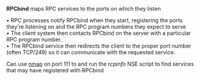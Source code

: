 
**RPCbind** maps RPC services to the ports on which they listen  
  
• RPC processes notify RPCbind when they start, registering the ports they're listening on and the RPC program numbers they expect to serve  
• The client system then contacts RPCbind on the server with a particular RPC program number.  
• The RPCbind service then redirects the client to the proper port number (often TCP/249) so it can communicate with the requested service.  
  
Can use [nmap](Tools.md#nmap) on port 111 to and run the _rcpinfo_ NSE script to find services that may have registered with RPCbind